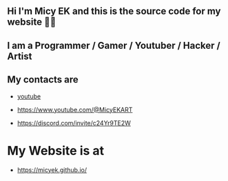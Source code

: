 ## Hi I'm Micy EK and this is the source code for my website 👋🏼


## I am a Programmer / Gamer / Youtuber / Hacker / Artist


## My contacts are
- [youtube]

- https://www.youtube.com/@MicyEKART

- https://discord.com/invite/c24Yr9TE2W


# My Website is at
- https://micyek.github.io/


[Youtube]: https://www.youtube.com/channel/UCN64HS7m4tB7DhXaOz44_Ow
